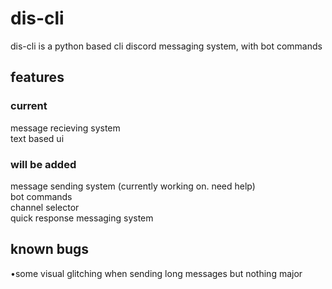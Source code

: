 # dis-cli
dis-cli is a python based cli discord messaging system, with bot commands<br>
## features<br>
### current<br>
message recieving system<br>
text based ui
### will be added<br>
message sending system (currently working on. need help)<br>
bot commands<br>
channel selector<br>
quick response messaging system<br>
## known bugs<br>
•some visual glitching when sending long messages but nothing major
